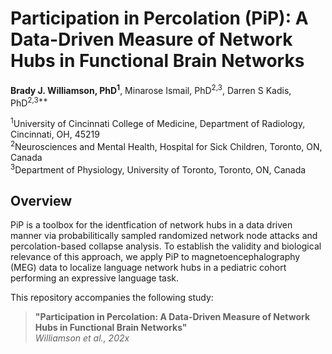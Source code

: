# Participation in Percolation (PiP): A Data-Driven Measure of Network Hubs in Functional Brain Networks

**Brady J. Williamson, PhD<sup>1</sup>**, Minarose Ismail, PhD<sup>2,3</sup>, Darren S Kadis, PhD<sup>2,3**</sup>

<sup>1</sup>University of Cincinnati College of Medicine, Department of Radiology, Cincinnati, OH, 45219  
<sup>2</sup>Neurosciences and Mental Health, Hospital for Sick Children, Toronto, ON, Canada  
<sup>3</sup>Department of Physiology, University of Toronto, Toronto, ON, Canada

## **Overview**  
PiP is a toolbox for the identfication of network hubs in a data driven manner via probabilitically sampled randomized network node attacks and percolation-based collapse analysis. To establish the validity and biological relevance of this approach, we apply PiP to magnetoencephalography (MEG) data to localize language network hubs in a pediatric cohort performing an expressive language task.


This repository accompanies the following study:

> **"Participation in Percolation: 
A Data-Driven Measure of Network Hubs in Functional Brain Networks"**  
> *Williamson et al., 202x*



 
